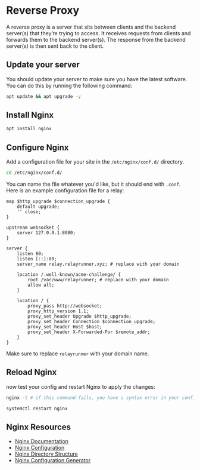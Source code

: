# Reverse Proxy

A reverse proxy is a server that sits between clients and the backend server(s) that they’re trying to access. It receives requests from clients and forwards them to the backend server(s). The response from the backend server(s) is then sent back to the client.

## Update your server

You should update your server to make sure you have the latest software. You can do this by running the following command:

```bash
apt update && apt upgrade -y
```

## Install Nginx

```bash
apt install nginx
```

## Configure Nginx

Add a configuration file for your site in the `/etc/nginx/conf.d/` directory.

```bash
cd /etc/nginx/conf.d/
```

You can name the file whatever you'd like, but it should end with `.conf`. Here is an example configuration file for a relay:

```nginx title="relay.conf"
map $http_upgrade $connection_upgrade {
    default upgrade;
    '' close;
}

upstream websocket {
    server 127.0.0.1:8080;
}

server {
    listen 80;
    listen [::]:80;
    server_name relay.relayrunner.xyz; # replace with your domain

    location /.well-known/acme-challenge/ {
        root /var/www/relayrunner; # replace with your domain
        allow all;
    }

    location / {
        proxy_pass http://websocket;
        proxy_http_version 1.1;
        proxy_set_header Upgrade $http_upgrade;
        proxy_set_header Connection $connection_upgrade;
        proxy_set_header Host $host;
        proxy_set_header X-Forwarded-For $remote_addr;
    }
}
```

Make sure to replace `relayrunner` with your domain name.

## Reload Nginx

now test your config and restart Nginx to apply the changes:

```bash
nginx -t # if this command fails, you have a syntax error in your config

systemctl restart nginx
```

## Nginx Resources

- [Nginx Documentation](https://docs.nginx.com/)
- [Nginx Configuration](https://nginx.org/en/docs/beginners_guide.html)
- [Nginx Directory Structure](https://wiki.debian.org/Nginx/DirectoryStructure)
- [Nginx Configuration Generator](https://www.digitalocean.com/community/tools/nginx)
